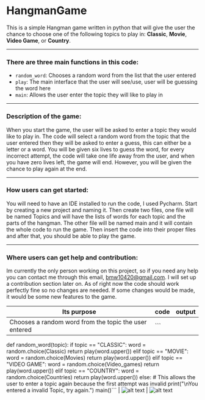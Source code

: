# HangmanGame
This is a simple Hangman game written in python that will give the user the chance to choose one of the following topics to play in: **Classic**, **Movie**, **Video Game**, or **Country**. 

----
### There are three main functions in this code:
- `random_word`: Chooses a random word from the list that the user entered                          
- `play`: The main interface that the user will see/use, user will be guessing the word here  
- `main`: Allows the user enter the topic they will like to play in
----
### Description of the game:
When you start the game, the user will be asked to enter a topic they would like to play in. The code will select a random word from the topic that the user entered then they will be asked to enter a guess, this can either be a letter or a word. You will be given six lives to guess the word, for every incorrect attempt, the code will take one life away from the user, and when you have zero lives left, the game will end. However, you will be given the chance to play again at the end. 

----
### How users can get started:
You will need to have an IDE installed to run the code, I used Pycharm. Start by creating a new project and naming it. Then create two files, one file will be named Topics and will have the lists of words for each topic and the parts of the hangman. The other file will be named main and it will contain the whole code to run the game. Then insert the code into their proper files and after that, you should be able to play the game.

----
### Where users can get help and contribution:
Im currently the only person working on this project, so if you need any help you can contact me through this email, bmw10420@gmail.com. I will set up a contribution section later on. As of right now the code should work perfectly fine so no changes are needed. If some changes would be made, it would be some new features to the game. 

| Its purpose | code | output |
| --- | --- | --- |
| Chooses a random word from the topic the user entered | ```
def random_word(topic):
    if topic == "CLASSIC":
        word = random.choice(Classic)
        return play(word.upper())
    elif topic == "MOVIE":
        word = random.choice(Movies)
        return play(word.upper())
    elif topic == "VIDEO GAME":
        word = random.choice(Video_games)
        return play(word.upper())
    elif topic == "COUNTRY":
        word = random.choice(Countries)
        return play(word.upper())
    else:
        # This allows the user to enter a topic again because the first attempt was invalid
        print("\nYou entered a invalid Topic, try again.")
        main()``` | ![alt text](http://picsum.photos/200/200) |
![alt text](http://picsum.photos/200/200)

